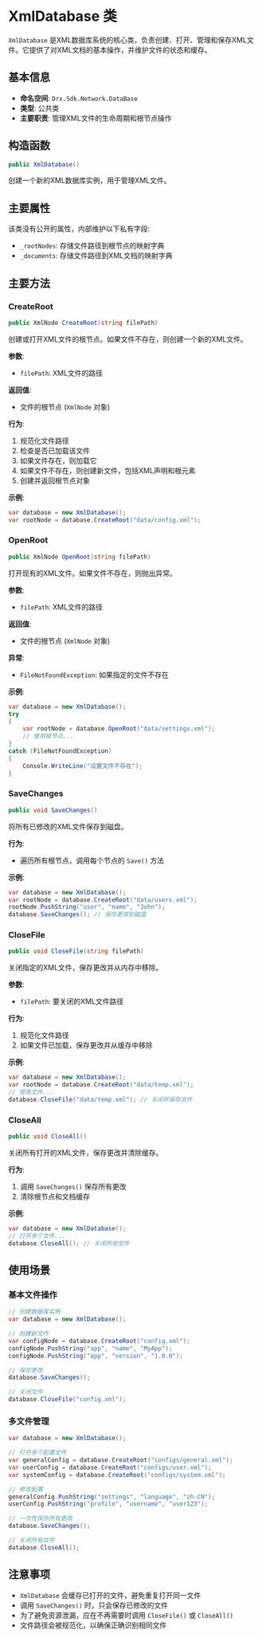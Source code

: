 # XmlDatabase 类

`XmlDatabase` 是XML数据库系统的核心类，负责创建、打开、管理和保存XML文件。它提供了对XML文档的基本操作，并维护文件的状态和缓存。

## 基本信息

- **命名空间**: `Drx.Sdk.Network.DataBase`
- **类型**: 公共类
- **主要职责**: 管理XML文件的生命周期和根节点操作

## 构造函数

```csharp
public XmlDatabase()
```

创建一个新的XML数据库实例，用于管理XML文件。

## 主要属性

该类没有公开的属性，内部维护以下私有字段:

- `_rootNodes`: 存储文件路径到根节点的映射字典
- `_documents`: 存储文件路径到XML文档的映射字典

## 主要方法

### CreateRoot

```csharp
public XmlNode CreateRoot(string filePath)
```

创建或打开XML文件的根节点。如果文件不存在，则创建一个新的XML文件。

**参数**:
- `filePath`: XML文件的路径

**返回值**:
- 文件的根节点 (`XmlNode` 对象)

**行为**:
1. 规范化文件路径
2. 检查是否已加载该文件
3. 如果文件存在，则加载它
4. 如果文件不存在，则创建新文件，包括XML声明和根元素
5. 创建并返回根节点对象

**示例**:
```csharp
var database = new XmlDatabase();
var rootNode = database.CreateRoot("data/config.xml");
```

### OpenRoot

```csharp
public XmlNode OpenRoot(string filePath)
```

打开现有的XML文件。如果文件不存在，则抛出异常。

**参数**:
- `filePath`: XML文件的路径

**返回值**:
- 文件的根节点 (`XmlNode` 对象)

**异常**:
- `FileNotFoundException`: 如果指定的文件不存在

**示例**:
```csharp
var database = new XmlDatabase();
try
{
    var rootNode = database.OpenRoot("data/settings.xml");
    // 使用根节点...
}
catch (FileNotFoundException)
{
    Console.WriteLine("设置文件不存在");
}
```

### SaveChanges

```csharp
public void SaveChanges()
```

将所有已修改的XML文件保存到磁盘。

**行为**:
- 遍历所有根节点，调用每个节点的 `Save()` 方法

**示例**:
```csharp
var database = new XmlDatabase();
var rootNode = database.CreateRoot("data/users.xml");
rootNode.PushString("user", "name", "John");
database.SaveChanges(); // 保存更改到磁盘
```

### CloseFile

```csharp
public void CloseFile(string filePath)
```

关闭指定的XML文件，保存更改并从内存中移除。

**参数**:
- `filePath`: 要关闭的XML文件路径

**行为**:
1. 规范化文件路径
2. 如果文件已加载，保存更改并从缓存中移除

**示例**:
```csharp
var database = new XmlDatabase();
var rootNode = database.CreateRoot("data/temp.xml");
// 使用文件...
database.CloseFile("data/temp.xml"); // 关闭并保存文件
```

### CloseAll

```csharp
public void CloseAll()
```

关闭所有打开的XML文件，保存更改并清除缓存。

**行为**:
1. 调用 `SaveChanges()` 保存所有更改
2. 清除根节点和文档缓存

**示例**:
```csharp
var database = new XmlDatabase();
// 打开多个文件...
database.CloseAll(); // 关闭所有文件
```

## 使用场景

### 基本文件操作

```csharp
// 创建数据库实例
var database = new XmlDatabase();

// 创建新文件
var configNode = database.CreateRoot("config.xml");
configNode.PushString("app", "name", "MyApp");
configNode.PushString("app", "version", "1.0.0");

// 保存更改
database.SaveChanges();

// 关闭文件
database.CloseFile("config.xml");
```

### 多文件管理

```csharp
var database = new XmlDatabase();

// 打开多个配置文件
var generalConfig = database.CreateRoot("configs/general.xml");
var userConfig = database.CreateRoot("configs/user.xml");
var systemConfig = database.CreateRoot("configs/system.xml");

// 修改配置
generalConfig.PushString("settings", "language", "zh-CN");
userConfig.PushString("profile", "username", "user123");

// 一次性保存所有更改
database.SaveChanges();

// 关闭所有文件
database.CloseAll();
```

## 注意事项

- `XmlDatabase` 会缓存已打开的文件，避免重复打开同一文件
- 调用 `SaveChanges()` 时，只会保存已修改的文件
- 为了避免资源泄漏，应在不再需要时调用 `CloseFile()` 或 `CloseAll()`
- 文件路径会被规范化，以确保正确识别相同文件 